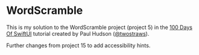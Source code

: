 # WordScramble

This is my solution to the WordScramble project (project 5) in the [100 Days Of SwiftUI](https://www.hackingwithswift.com/100/swiftui/) tutorial created by Paul Hudson ([@twostraws](https://github.com/twostraws)).

Further changes from project 15 to add accessibility hints.
